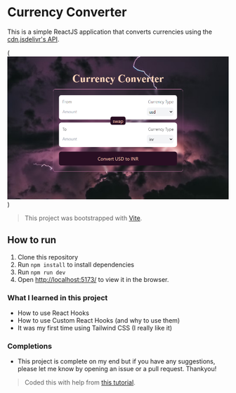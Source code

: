 # Currency Converter

This is a simple ReactJS application that converts currencies using the [cdn.jsdelivr's API](https://cdn.jsdelivr.net/gh/fawazahmed0/currency-api@1/latest/currencies.json).

(![Converter](image.png))

> This project was bootstrapped with [Vite](https://vitejs.dev/).   

## How to run
1. Clone this repository
2. Run `npm install` to install dependencies
3. Run `npm run dev`
4. Open [ http://localhost:5173/]( http://localhost:5173/) to view it in the browser.

### What I learned in this project
- How to use React Hooks
- How to use Custom React Hooks (and why to use them)
- It was my first time using Tailwind CSS (I really like it)

### Completions
- This project is complete on my end but if you have any suggestions, please let me know by opening an issue or a pull request. Thankyou!
> Coded this with help from [this tutorial](https://www.youtube.com/watch?v=VJov5QWEKE4&list=PLu71SKxNbfoDqgPchmvIsL4hTnJIrtige&index=12).

